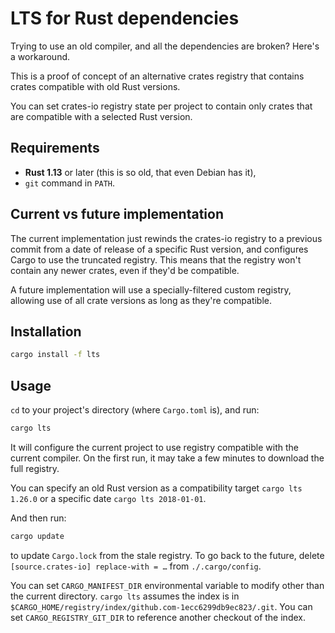 # LTS for Rust dependencies

Trying to use an old compiler, and all the dependencies are broken? Here's a workaround.

This is a proof of concept of an alternative crates registry that contains crates compatible with old Rust versions.

You can set crates-io registry state per project to contain only crates that are compatible with a selected Rust version.

## Requirements

 * **Rust 1.13** or later (this is so old, that even Debian has it),
 * `git` command in `PATH`.

## Current vs future implementation

The current implementation just rewinds the crates-io registry to a previous commit from a date of release of a specific Rust version, and configures Cargo to use the truncated registry. This means that the registry won't contain any newer crates, even if they'd be compatible.

A future implementation will use a specially-filtered custom registry, allowing use of all crate versions as long as they're compatible.

## Installation

```sh
cargo install -f lts
```

## Usage

`cd` to your project's directory (where `Cargo.toml` is), and run:

```sh
cargo lts
```

It will configure the current project to use registry compatible with the current compiler. On the first run, it may take a few minutes to download the full registry.

You can specify an old Rust version as a compatibility target `cargo lts 1.26.0` or a specific date `cargo lts 2018-01-01`.

And then run:

```sh
cargo update
```

to update `Cargo.lock` from the stale registry. To go back to the future, delete `[source.crates-io] replace-with = …` from `./.cargo/config`.

You can set `CARGO_MANIFEST_DIR` environmental variable to modify other than the current directory. `cargo lts` assumes the index is in `$CARGO_HOME/registry/index/github.com-1ecc6299db9ec823/.git`. You can set `CARGO_REGISTRY_GIT_DIR` to reference another checkout of the index.
